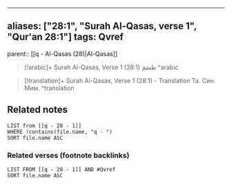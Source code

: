 
---
aliases: ["28:1", "Surah Al-Qasas, verse 1", "Qur'an 28:1"]
tags: Qvref
---

parent:: [[q - Al-Qasas (28)|Al-Qasas]]

> [!arabic]+ Surah Al-Qasas, Verse 1 (28:1)
> <span class="quran-arabic"> طسٓمٓ</span>
^arabic

> [!translation]+ Surah Al-Qasas, Verse 1 (28:1) - Translation
> Та. Син. Мим.
^translation



## Related notes
```dataview
LIST from [[q - 28 - 1]]
WHERE !contains(file.name, "q - ")
SORT file.name ASC
```

### Related verses (footnote backlinks)
```dataview
LIST FROM [[q - 28 - 1]] AND #Qvref
SORT file.name ASC
```


